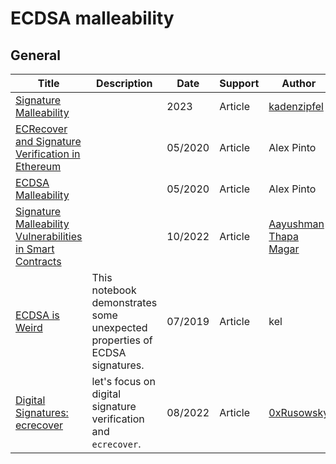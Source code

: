 # ECDSA malleability

## General

| Title                                                        | Description                                                  | Date    | Support | Author                                                       |
| ------------------------------------------------------------ | ------------------------------------------------------------ | ------- | ------- | ------------------------------------------------------------ |
| [Signature Malleability](https://github.com/kadenzipfel/smart-contract-vulnerabilities/blob/master/vulnerabilities/signature-malleability.md) |                                                              | 2023    | Article | [kadenzipfel         ](https://github.com/kadenzipfel)       |
| [ECRecover and Signature Verification in Ethereum](https://coders-errand.com/ecrecover-signature-verification-ethereum/) |                                                              | 05/2020 | Article | Alex Pinto                                                   |
| [ECDSA Malleability](https://coders-errand.com/malleability-ecdsa-signatures/) |                                                              | 05/2020 | Article | Alex Pinto                                                   |
| [Signature Malleability Vulnerabilities in Smart Contracts](https://cryptogennepal.com/blog/signature-malleability-vulnerabilities-in-smart-contracts/) |                                                              | 10/2022 | Article | [Aayushman Thapa Magar](https://cryptogennepal.com/author/aayushman-thapa-magar/) |
| [ECDSA is Weird](https://kel.bz/post/ecdsa-is-weird/)        | This notebook demonstrates some unexpected properties of ECDSA signatures. | 07/2019 | Article | kel                                                          |
| [Digital Signatures: ecrecover](https://journal0xrusowsky.substack.com/p/digital-signatures-ecrecover) | let's focus on digital signature verification and `ecrecover`. | 08/2022 | Article | [0xRusowsky](https://substack.com/profile/46892425-0xrusowsky) |

